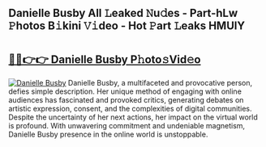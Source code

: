 ## Danielle Busby All 𝙻eaked 𝙽u𝚍es - Part-hLw 𝙿hotos B𝚒kini 𝚅𝚒deo - Hot 𝙿art 𝙻eaks HMUlY

# <h2><a href="http://ld6eota.urlbe.top/?page=Danielle+Busby">🔗🔗👉👉 Danielle Busby P𝚑oto𝚜Vid𝚎o</a></h2>

[![Danielle Busby](https://i.imgur.com/eBuTRDB.gif)](http://ld6eota.urlbe.top/?page=Danielle+Busby)
Danielle Busby, a multifaceted and provocative person, defies simple description. Her unique method of engaging with online audiences has fascinated and provoked critics, generating debates on artistic expression, consent, and the complexities of digital communities. Despite the uncertainty of her next actions, her impact on the virtual world is profound. With unwavering commitment and undeniable magnetism, Danielle Busby presence in the online world is unstoppable.
